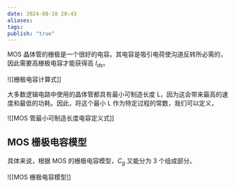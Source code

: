 ```yaml
---
date: 2024-08-18 20:43
aliases: 
tags: 
publish: "true"
---
```

MOS 晶体管的栅极是一个很好的电容。其电容是吸引电荷使沟道反转所必需的，因此需要高栅极电容才能获得高 $I_{ds}$。

![[栅极电容计算式]]

大多数逻辑电路中使用的晶体管都具有最小可制造长度 $\mathrm{L}$，因为这会带来最高的速度和最低的功耗。因此，将这个最小 $\mathrm{L}$ 作为特定过程的常数，我们可以定义，

![[MOS 管最小可制造长度电容定义式]]

## MOS 栅极电容模型

具体来说，根据 MOS 的栅极电容模型，$C_{g}$ 又能分为 3 个组成部分。

![[MOS 栅极电容模型]]
